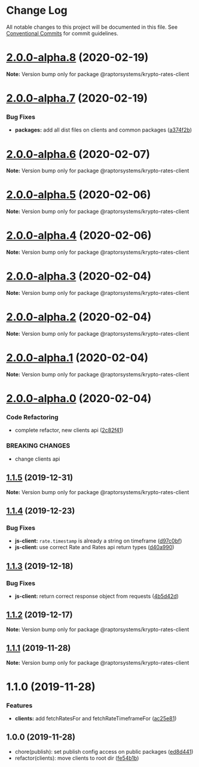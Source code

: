 # Change Log

All notable changes to this project will be documented in this file.
See [Conventional Commits](https://conventionalcommits.org) for commit guidelines.

# [2.0.0-alpha.8](https://github.com/raptorsystems/krypto-rates/compare/@raptorsystems/krypto-rates-client@2.0.0-alpha.7...@raptorsystems/krypto-rates-client@2.0.0-alpha.8) (2020-02-19)

**Note:** Version bump only for package @raptorsystems/krypto-rates-client





# [2.0.0-alpha.7](https://github.com/raptorsystems/krypto-rates/compare/@raptorsystems/krypto-rates-client@2.0.0-alpha.6...@raptorsystems/krypto-rates-client@2.0.0-alpha.7) (2020-02-19)


### Bug Fixes

* **packages:** add all dist files on clients and common packages ([a374f2b](https://github.com/raptorsystems/krypto-rates/commit/a374f2ba723a31966655b124cc9019b2ac9bdb21))





# [2.0.0-alpha.6](https://github.com/raptorsystems/krypto-rates/compare/@raptorsystems/krypto-rates-client@2.0.0-alpha.5...@raptorsystems/krypto-rates-client@2.0.0-alpha.6) (2020-02-07)

**Note:** Version bump only for package @raptorsystems/krypto-rates-client





# [2.0.0-alpha.5](https://github.com/raptorsystems/krypto-rates/compare/@raptorsystems/krypto-rates-client@2.0.0-alpha.4...@raptorsystems/krypto-rates-client@2.0.0-alpha.5) (2020-02-06)

**Note:** Version bump only for package @raptorsystems/krypto-rates-client





# [2.0.0-alpha.4](https://github.com/raptorsystems/krypto-rates/compare/@raptorsystems/krypto-rates-client@2.0.0-alpha.3...@raptorsystems/krypto-rates-client@2.0.0-alpha.4) (2020-02-06)

**Note:** Version bump only for package @raptorsystems/krypto-rates-client





# [2.0.0-alpha.3](https://github.com/raptorsystems/krypto-rates/compare/@raptorsystems/krypto-rates-client@2.0.0-alpha.2...@raptorsystems/krypto-rates-client@2.0.0-alpha.3) (2020-02-04)

**Note:** Version bump only for package @raptorsystems/krypto-rates-client





# [2.0.0-alpha.2](https://github.com/raptorsystems/krypto-rates/compare/@raptorsystems/krypto-rates-client@2.0.0-alpha.1...@raptorsystems/krypto-rates-client@2.0.0-alpha.2) (2020-02-04)

**Note:** Version bump only for package @raptorsystems/krypto-rates-client





# [2.0.0-alpha.1](https://github.com/raptorsystems/krypto-rates/compare/@raptorsystems/krypto-rates-client@2.0.0-alpha.0...@raptorsystems/krypto-rates-client@2.0.0-alpha.1) (2020-02-04)

**Note:** Version bump only for package @raptorsystems/krypto-rates-client





# [2.0.0-alpha.0](https://github.com/raptorsystems/krypto-rates/compare/@raptorsystems/krypto-rates-client@1.1.5...@raptorsystems/krypto-rates-client@2.0.0-alpha.0) (2020-02-04)


### Code Refactoring

* complete refactor, new clients api ([2c82f41](https://github.com/raptorsystems/krypto-rates/commit/2c82f414314dcbe263ab19cda4838e76754620e3))


### BREAKING CHANGES

* change clients api





## [1.1.5](https://github.com/raptorsystems/krypto-rates/compare/@raptorsystems/krypto-rates-client@1.1.4...@raptorsystems/krypto-rates-client@1.1.5) (2019-12-31)

**Note:** Version bump only for package @raptorsystems/krypto-rates-client





## [1.1.4](https://github.com/raptorsystems/krypto-rates/compare/@raptorsystems/krypto-rates-client@1.1.3...@raptorsystems/krypto-rates-client@1.1.4) (2019-12-23)


### Bug Fixes

* **js-client:** `rate.timestamp` is already a string on timeframe ([d97c0bf](https://github.com/raptorsystems/krypto-rates/commit/d97c0bf7f425f915a303e5a5b449e3ae6cd4969e))
* **js-client:** use correct Rate and Rates api return types ([d40a990](https://github.com/raptorsystems/krypto-rates/commit/d40a9903487a0e0111d6ab3f465b0af3fcd564f7))





## [1.1.3](https://github.com/raptorsystems/krypto-rates/compare/@raptorsystems/krypto-rates-client@1.1.2...@raptorsystems/krypto-rates-client@1.1.3) (2019-12-18)


### Bug Fixes

* **js-client:** return correct response object from requests ([4b5d42d](https://github.com/raptorsystems/krypto-rates/commit/4b5d42d3840f8d9cbf9b0e1b44ff9850e339942f))





## [1.1.2](https://github.com/raptorsystems/krypto-rates/compare/@raptorsystems/krypto-rates-client@1.1.1...@raptorsystems/krypto-rates-client@1.1.2) (2019-12-17)

**Note:** Version bump only for package @raptorsystems/krypto-rates-client





## [1.1.1](https://github.com/raptorsystems/krypto-rates/compare/@raptorsystems/krypto-rates-client@1.1.0...@raptorsystems/krypto-rates-client@1.1.1) (2019-11-28)

**Note:** Version bump only for package @raptorsystems/krypto-rates-client





# 1.1.0 (2019-11-28)


### Features

* **clients:** add fetchRatesFor and fetchRateTimeframeFor ([ac25e81](https://github.com/raptorsystems/krypto-rates/commit/ac25e814b0967f5cc2c5a12fd5fc93ea32d7ba42))





## 1.0.0 (2019-11-28)

* chore(publish): set publish config access on public packages ([ed8d441](https://github.com/raptorsystems/krypto-rates/commit/ed8d441))
* refactor(clients): move clients to root dir ([fe54b1b](https://github.com/raptorsystems/krypto-rates/commit/fe54b1b))
